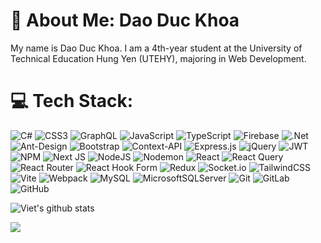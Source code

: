 # 💫 About Me: Dao Duc Khoa
My name is Dao Duc Khoa. I am a 4th-year student at the University of Technical Education Hung Yen (UTEHY), majoring in Web Development. <br>
# 💻 Tech Stack:
![C#](https://img.shields.io/badge/c%23-%23239120.svg?style=for-the-badge&logo=csharp&logoColor=white) ![CSS3](https://img.shields.io/badge/css3-%231572B6.svg?style=for-the-badge&logo=css3&logoColor=white)  ![GraphQL](https://img.shields.io/badge/-GraphQL-E10098?style=for-the-badge&logo=graphql&logoColor=white)  ![JavaScript](https://img.shields.io/badge/javascript-%23323330.svg?style=for-the-badge&logo=javascript&logoColor=%23F7DF1E) ![TypeScript](https://img.shields.io/badge/typescript-%23007ACC.svg?style=for-the-badge&logo=typescript&logoColor=white)  ![Firebase](https://img.shields.io/badge/firebase-%23039BE5.svg?style=for-the-badge&logo=firebase)  ![.Net](https://img.shields.io/badge/.NET-5C2D91?style=for-the-badge&logo=.net&logoColor=white)  ![Ant-Design](https://img.shields.io/badge/-AntDesign-%230170FE?style=for-the-badge&logo=ant-design&logoColor=white)  ![Bootstrap](https://img.shields.io/badge/bootstrap-%238511FA.svg?style=for-the-badge&logo=bootstrap&logoColor=white)  ![Context-API](https://img.shields.io/badge/Context--Api-000000?style=for-the-badge&logo=react)  ![Express.js](https://img.shields.io/badge/express.js-%23404d59.svg?style=for-the-badge&logo=express&logoColor=%2361DAFB)  ![jQuery](https://img.shields.io/badge/jquery-%230769AD.svg?style=for-the-badge&logo=jquery&logoColor=white)  ![JWT](https://img.shields.io/badge/JWT-black?style=for-the-badge&logo=JSON%20web%20tokens)  ![NPM](https://img.shields.io/badge/NPM-%23CB3837.svg?style=for-the-badge&logo=npm&logoColor=white)  ![Next JS](https://img.shields.io/badge/Next-black?style=for-the-badge&logo=next.js&logoColor=white)  ![NodeJS](https://img.shields.io/badge/node.js-6DA55F?style=for-the-badge&logo=node.js&logoColor=white)  ![Nodemon](https://img.shields.io/badge/NODEMON-%23323330.svg?style=for-the-badge&logo=nodemon&logoColor=%BBDEAD)  ![React](https://img.shields.io/badge/react-%2320232a.svg?style=for-the-badge&logo=react&logoColor=%2361DAFB)  ![React Query](https://img.shields.io/badge/-React%20Query-FF4154?style=for-the-badge&logo=react%20query&logoColor=white)  ![React Router](https://img.shields.io/badge/React_Router-CA4245?style=for-the-badge&logo=react-router&logoColor=white)  ![React Hook Form](https://img.shields.io/badge/React%20Hook%20Form-%23EC5990.svg?style=for-the-badge&logo=reacthookform&logoColor=white)  ![Redux](https://img.shields.io/badge/redux-%23593d88.svg?style=for-the-badge&logo=redux&logoColor=white)  ![Socket.io](https://img.shields.io/badge/Socket.io-black?style=for-the-badge&logo=socket.io&badgeColor=010101)  ![TailwindCSS](https://img.shields.io/badge/tailwindcss-%2338B2AC.svg?style=for-the-badge&logo=tailwind-css&logoColor=white)  ![Vite](https://img.shields.io/badge/vite-%23646CFF.svg?style=for-the-badge&logo=vite&logoColor=white)  ![Webpack](https://img.shields.io/badge/webpack-%238DD6F9.svg?style=for-the-badge&logo=webpack&logoColor=black)  ![MySQL](https://img.shields.io/badge/mysql-4479A1.svg?style=for-the-badge&logo=mysql&logoColor=white)  ![MicrosoftSQLServer](https://img.shields.io/badge/Microsoft%20SQL%20Server-CC2927?style=for-the-badge&logo=microsoft%20sql%20server&logoColor=white)  ![Git](https://img.shields.io/badge/git-%23F05033.svg?style=for-the-badge&logo=git&logoColor=white) ![GitLab](https://img.shields.io/badge/gitlab-%23181717.svg?style=for-the-badge&logo=gitlab&logoColor=white)  ![GitHub](https://img.shields.io/badge/github-%23121011.svg?style=for-the-badge&logo=github&logoColor=white)  



![Viet's github stats](https://github-readme-stats-git-masterrstaa-rickstaa.vercel.app/api?username=Khoa0000001&show_icons=true&theme=tokyonight&hide=contribs,prs,issues)

<a href="https://github.com/vietnh1009/QuickDraw/">
  <!-- Change the `github-readme-stats.anuraghazra1.vercel.app` to `github-readme-stats.vercel.app`  -->
  <img align="center" src="https://github-readme-stats.anuraghazra1.vercel.app/api/pin/?username=Khoa0000001&repo=F8-DA04&theme=radical" />
</a>    
